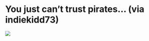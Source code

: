 <!--
id: 3174591
link: http://tumblr.atmos.org/post/3174591/you-just-cant-trust-pirates-via-indiekidd73
slug: you-just-cant-trust-pirates-via-indiekidd73
date: Fri Jun 08 2007 11:38:09 GMT-0700 (PDT)
publish: 2007-06-08
tags: 
title: You just can&#8217;t trust pirates&#8230; (via indiekidd73)
-->


You just can&#8217;t trust pirates&#8230; (via indiekidd73)
===========================================================

![](http://25.media.tumblr.com/3174591_500.jpg)

